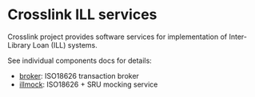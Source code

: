 # Crosslink ILL services

Crosslink project provides software services for implementation of Inter-Library Loan (ILL) systems.

See individual components docs for details:

* [broker](broker/README.md): ISO18626 transaction broker
* [illmock](illmock/README.md): ISO18626 + SRU mocking service
